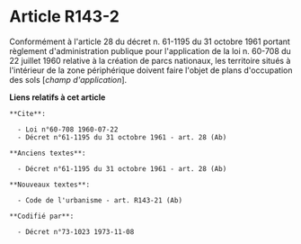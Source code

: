 # Article R143-2

Conformément à l'article 28 du décret n. 61-1195 du 31 octobre 1961 portant règlement d'administration publique pour
l'application de la loi n. 60-708 du 22 juillet 1960 relative à la création de parcs nationaux, les territoire situés à
l'intérieur de la zone périphérique doivent faire l'objet de plans d'occupation des sols [*champ d'application*].

**Liens relatifs à cet article**

	**Cite**:

	  - Loi n°60-708 1960-07-22
	  - Décret n°61-1195 du 31 octobre 1961 - art. 28 (Ab)

	**Anciens textes**:

	  - Décret n°61-1195 du 31 octobre 1961 - art. 28 (Ab)

	**Nouveaux textes**:

	  - Code de l'urbanisme - art. R143-21 (Ab)

	**Codifié par**:

	  - Décret n°73-1023 1973-11-08
